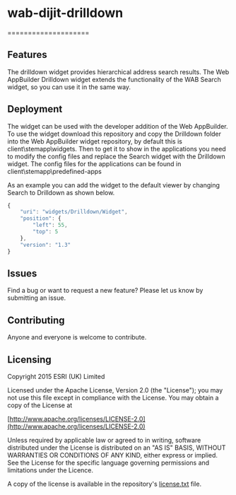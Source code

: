 # wab-dijit-drilldown
====================

## Features
The drilldown widget provides hierarchical address search results.
The Web AppBuilder Drilldown widget extends the functionality of the WAB Search widget, so you can use it in the same way. 

## Deployment
The widget can be used with the developer addition of the Web AppBuilder.
To use the widget download this repository and copy the Drilldown folder into the Web AppBuilder widget repository, by default this is client\stemapp\widgets. 
Then to get it to show in the applications you need to modify the config files and replace the Search widget with the Drilldown widget. The config files for the applications can be
found in client\stemapp\predefined-apps

As an example you can add the widget to the default viewer by changing Search to Drilldown as shown below.
```javascript
{
	"uri": "widgets/Drilldown/Widget",
    "position": {
		"left": 55,
		"top": 5
	},
	"version": "1.3"
}
```

## Issues

Find a bug or want to request a new feature?  Please let us know by submitting an issue.

## Contributing

Anyone and everyone is welcome to contribute.


## Licensing

Copyright 2015 ESRI (UK) Limited

Licensed under the Apache License, Version 2.0 (the "License"); you may not use this file except in compliance with the License. You may obtain a copy of the License at

[http://www.apache.org/licenses/LICENSE-2.0](http://www.apache.org/licenses/LICENSE-2.0)

Unless required by applicable law or agreed to in writing, software distributed under the License is distributed on an "AS IS" BASIS, WITHOUT WARRANTIES OR CONDITIONS OF ANY KIND, either express or implied. See the License for the specific language governing permissions and limitations under the Licence.

A copy of the license is available in the repository's [license.txt](license.txt) file.